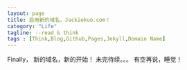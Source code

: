 ```yaml
---
layout: page
title: 启用新的域名，Jackiekuo.com！
category: "Life"
tagline: --read & think
tags : [Think,Blog,Github,Pages,Jekyll,Domain Name]
---
```

Finally，
新的域名，新的开始！
未完待续。。。
有空再说，睡觉！